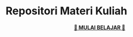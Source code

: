 # Repositori Materi Kuliah
<p align=center>
    <a href="https://ruang-belajar.github.io/"><b>🙂 MULAI BELAJAR 🙂</b></a>
</p>